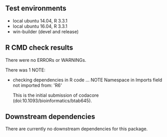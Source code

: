 ## Test environments
- local ubuntu 14.04, R 3.3.1
- local ubuntu 16.04, R 3.3.1
- win-builder (devel and release)

## R CMD check results
There were no ERRORs or WARNINGs. 

There was 1 NOTE:

* checking dependencies in R code ... NOTE
  Namespace in Imports field not imported from: 'R6'

  This is the initial submission of codacore (doi:10.1093/bioinformatics/btab645).

## Downstream dependencies
There are currently no downstream dependencies for this package.